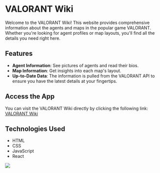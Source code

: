 # VALORANT Wiki

Welcome to the VALORANT Wiki! This website provides comprehensive information about the agents and maps in the popular game VALORANT. Whether you're looking for agent profiles or map layouts, you'll find all the details you need right here.

## Features

- **Agent Information**: See pictures of agents and read their bios.
- **Map Information**: Get insights into each map's layout.
- **Up-to-Date Data**: The information is pulled from the VALORANT API to ensure you have the latest details at your fingertips.

## Access the App

You can visit the VALORANT Wiki directly by clicking the following link: [VALORANT Wiki](https://valorant-react-app.vercel.app/)

## Technologies Used

- HTML
- CSS
- JavaScript
- React

![](https://github.com/ATranZone/valorant-react-app/blob/main/gifs/demo2.gif)
